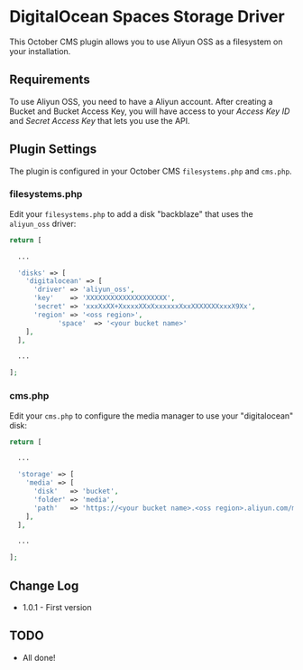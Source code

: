 # DigitalOcean Spaces Storage Driver

This October CMS plugin allows you to use Aliyun OSS as a filesystem on your installation.

## Requirements

To use Aliyun OSS, you need to have a Aliyun account. After creating a Bucket and Bucket Access Key, you will have access to your *Access Key ID* and *Secret Access Key* that lets you use the API. 

## Plugin Settings

The plugin is configured in your October CMS `filesystems.php` and `cms.php`.

### filesystems.php

Edit your `filesystems.php` to add a disk "backblaze" that uses the `aliyun_oss` driver:

```php
return [

  ...

  'disks' => [
    'digitalocean' => [
      'driver' => 'aliyun_oss',
      'key'    => 'XXXXXXXXXXXXXXXXXXXX',
      'secret' => 'xxxXxXX+XxxxxXXxXxxxxxxXxxXXXXXXXxxxX9Xx',
      'region' => '<oss region>',
			'space'  => '<your bucket name>'
    ],
  ],

  ...

];
```

### cms.php

Edit your `cms.php` to configure the media manager to use your "digitalocean" disk:

```php
return [

  ...

  'storage' => [
    'media' => [
      'disk'   => 'bucket',
      'folder' => 'media',
      'path'   => 'https://<your bucket name>.<oss region>.aliyun.com/media'
    ],
  ],

  ...

];
```

## Change Log

* 1.0.1 - First version

## TODO

* All done!
